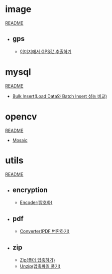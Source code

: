 # image

[README](https://github.com/mike-urssu/sample-codes/tree/main/image)

- ## gps
    - [이미지에서 GPS값 추출하기](https://github.com/mike-urssu/sample-codes/blob/develop/image/src/gps/GPS.java)

# mysql

[README](https://github.com/mike-urssu/sample-codes/tree/main/mysql)

- [Bulk Insert(Load Data와 Batch Insert 성능 비교)](https://github.com/mike-urssu/sample-codes/blob/develop/mysql/src/bulkInsert/BulkInsert.java)

# opencv

[README](https://github.com/mike-urssu/sample-codes/tree/main/opencv)

- [Mosaic](https://github.com/mike-urssu/sample-codes/blob/develop/opencv/src/opencv/Mosaic.java)

# utils

[README](https://github.com/mike-urssu/sample-codes/tree/main/utils)

- ## encryption
    - [Encoder(암호화)](https://github.com/mike-urssu/sample-codes/blob/main/utils/src/encryption/Encoder.java)

- ## pdf
    - [Converter(PDF 변환하기)](https://github.com/mike-urssu/sample-codes/blob/main/utils/src/pdf/Converter.java)

- ## zip
    - [Zip(폴더 압축하기)](https://github.com/mike-urssu/sample-codes/blob/main/utils/src/zip/Zip.java)
    - [Unzip(압축파일 풀기)](https://github.com/mike-urssu/sample-codes/blob/main/utils/src/zip/Unzip.java)
